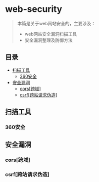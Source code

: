 # web-security

> 本篇是关于web网站安全的，主要涉及：
>
> - web网站安全漏洞扫描工具
> - 安全漏洞整理及防御方法

## 目录

+ [扫描工具](#扫描工具)
  + [360安全](#360安全)
+ [安全漏洞](#安全漏洞)
  + [cors[跨域]](#cors[跨域])
  + [csrf[跨站请求伪造]](#csrf[跨站请求伪造])

## 扫描工具

### 360安全



## 安全漏洞

### cors[跨域]



### csrf[跨站请求伪造]



